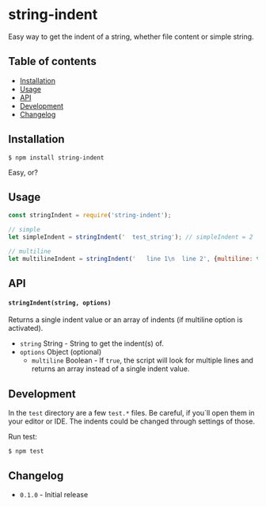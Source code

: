 # string-indent

Easy way to get the indent of a string, whether file content or simple string.

## Table of contents
- [Installation](#installation)
- [Usage](#usage)
- [API](#api)
- [Development](#development)
- [Changelog](#changelog)

## Installation

```
$ npm install string-indent
```

Easy, or?

## Usage

```js
const stringIndent = require('string-indent');

// simple
let simpleIndent = stringIndent('  test_string'); // simpleIndent = 2

// multiline
let multilineIndent = stringIndent('   line 1\n  line 2', {multiline: true}); // multilineIndent = [3, 2]
```

## API

#### ```stringIndent(string, options)```
Returns a single indent value or an array of indents (if multiline option is activated).
- ```string``` String - String to get the indent(s) of.
- ```options``` Object (optional)
  - ```multiline``` Boolean - If ```true```, the script will look for multiple
    lines and returns an array instead of a single indent value.

## Development

In the ```test``` directory are a few ```test.*``` files. Be careful, if you´ll
open them in your editor or IDE. The indents could be changed through settings of
those.

Run test:
```
$ npm test
```

## Changelog

- ```0.1.0``` - Initial release
